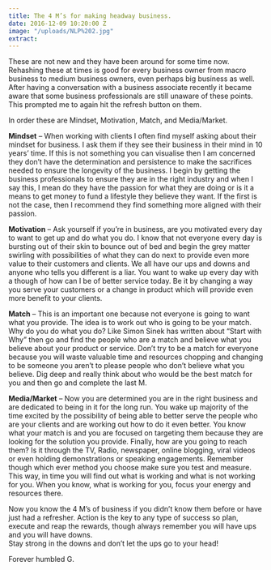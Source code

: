 ```yaml
---
title: The 4 M’s for making headway business.
date: 2016-12-09 10:20:00 Z
image: "/uploads/NLP%202.jpg"
extract: 
---
```


These are not new and they have been around for some time now.  Rehashing these at times is good for every business owner from macro business to medium business owners, even perhaps big business as well.  After having a conversation with a business associate recently it became aware that some business professionals are still unaware of these points.  This prompted me to again hit the refresh button on them.

In order these are Mindset, Motivation, Match, and Media/Market.

**Mindset** – When working with clients I often find myself asking about their mindset for business.  I ask them if they see their business in their mind in 10 years’ time.  If this is not something you can visualise then I am concerned they don’t have the determination and persistence to make the sacrifices needed to ensure the longevity of the business.  I begin by getting the business professionals to ensure they are in the right industry and when I say this, I mean do they have the passion for what they are doing or is it a means to get money to fund a lifestyle they believe they want.  If the first is not the case, then I recommend they find something more aligned with their passion.

**Motivation** – Ask yourself if you’re in business, are you motivated every day to want to get up and do what you do.  I know that not everyone every day is bursting out of their skin to bounce out of bed and begin the grey matter swirling with possibilities of what they can do next to provide even more value to their customers and clients.  We all have our ups and downs and anyone who tells you different is a liar.  You want to wake up every day with a though of how can I be of better service today.  Be it by changing a way you serve your customers or a change in product which will provide even more benefit to your clients.

**Match** – This is an important one because not everyone is going to want what you provide.  The idea is to work out who is going to be your match.  Why do you do what you do?  Like Simon Sinek has written about “Start with Why” then go and find the people who are a match and believe what you believe about your product or service.  Don’t try to be a match for everyone because you will waste valuable time and resources chopping and changing to be someone you aren’t to please people who don’t believe what you believe.  Dig deep and really think about who would be the best match for you and then go and complete the last M.

**Media/Market** – Now you are determined you are in the right business and are dedicated to being in it for the long run.  You wake up majority of the time excited by the possibility of being able to better serve the people who are your clients and are working out how to do it even better.  You know what your match is and you are focused on targeting them because they are looking for the solution you provide.  Finally, how are you going to reach them?  Is it through the TV, Radio, newspaper, online blogging, viral videos or even holding demonstrations or speaking engagements.  Remember though which ever method you choose make sure you test and measure.  This way, in time you will find out what is working and what is not working for you.  When you know, what is working for you, focus your energy and resources there.

Now you know the 4 M’s of business if you didn’t know them before or have just had a refresher.  Action is the key to any type of success so plan, execute and reap the rewards, though always remember you will have ups and you will have downs.\
Stay strong in the downs and don’t let the ups go to your head!

Forever humbled G.
